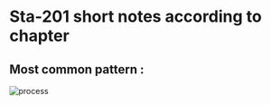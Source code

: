 # Sta-201 short notes according to chapter
## Most common pattern :
![process](https://user-images.githubusercontent.com/68529306/224623205-2093d5e0-11c4-48bd-94fc-bb54be0bbf1f.png)
